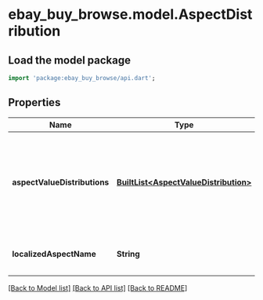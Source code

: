 # ebay_buy_browse.model.AspectDistribution

## Load the model package
```dart
import 'package:ebay_buy_browse/api.dart';
```

## Properties
Name | Type | Description | Notes
------------ | ------------- | ------------- | -------------
**aspectValueDistributions** | [**BuiltList&lt;AspectValueDistribution&gt;**](AspectValueDistribution.md) | An array of containers for the various values of the aspect and the match count and a HATEOAS reference ( refinementHref) for this aspect. | [optional] [default to const []]
**localizedAspectName** | **String** | The name of an aspect, such as Brand, Color, etc. | [optional] [default to null]

[[Back to Model list]](../README.md#documentation-for-models) [[Back to API list]](../README.md#documentation-for-api-endpoints) [[Back to README]](../README.md)


